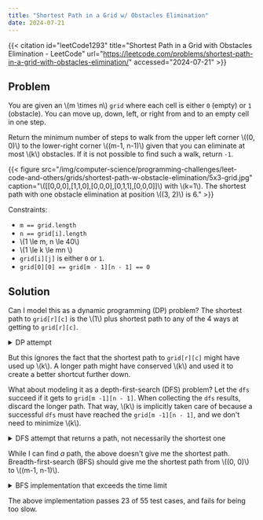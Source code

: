 ```yaml
---
title: "Shortest Path in a Grid w/ Obstacles Elimination"
date: 2024-07-21
---
```


{{< citation
  id="leetCode1293"
  title="Shortest Path in a Grid with Obstacles Elimination - LeetCode"
  url="https://leetcode.com/problems/shortest-path-in-a-grid-with-obstacles-elimination/"
  accessed="2024-07-21" >}}

## Problem

You are given an \\(m \times n\\) `grid` where each cell is either `0`
(empty) or `1` (obstacle). You can move up, down, left, or right from
and to an empty cell in one step.

Return the minimum number of steps to walk from the upper left corner
\\((0, 0)\\) to the lower-right corner \\((m-1, n-1)\\) given that you
can eliminate at most \\(k\\) obstacles. If it is not possible to find
such a walk, return `-1`.

{{< figure
  src="/img/computer-science/programming-challenges/leet-code-and-others/grids/shortest-path-w-obstacle-elimination/5x3-grid.jpg"
  caption="\\([[0,0,0],[1,1,0],[0,0,0],[0,1,1],[0,0,0]]\\) with \\(k=1\\). The shortest path with one obstacle elimination at position \\((3, 2)\\) is 6." >}}

Constraints:

* `m == grid.length`
* `n == grid[i].length`
* \\(1 \le m, n \le 40\\)
* \\(1 \le k \le mn \\)
* `grid[i][j]` is either `0` or `1`.
* `grid[0][0] == grid[m - 1][n - 1] == 0`

## Solution

Can I model this as a dynamic programming (DP) problem? The shortest
path to `grid[r][c]` is the \\(1\\) plus shortest path to any of the 4
ways at getting to `grid[r][c]`.

<details>
<summary>DP attempt</summary>

```py
def shortest_path_in_grid_with_obstacles_elimination(grid: List[List[int]], K: int) -> int:
    R = len(grid)
    assert R > 0, "There should be at least one row"

    C = len(grid[0])
    assert all(len(row) == C for row in grid), f"All rows should have {C} columns"

    assert grid[0][0] == 0, "(0, 0) should not have an obstacle"
    assert grid[R - 1][C - 1] == 0, "Destination should not have an obstacle"

    possible_steps = [Step(0, -1), Step(0, 1), Step(1, 0), Step(-1, 0)]

    def in_range(r, c):
        return r >= 0 and c >= 0 and r < R and c < C

    def fewest_steps_to_point(r: int, c: int, k: int, visited: set):
        assert (r, c) not in visited, f"Should not revisit ({r}, {c})"
        visited.add((r, c))

        # We start from (0, 0). No steps needed to get here.
        if r == c and c == 0:
            return 0

        # If it's impossible to get here, return `inf`.
        if grid[r][c] == 1 and k < 0:
            return inf

        # Consider all the ways that we could have gotten to (r, c). Pick the
        # one with the fewest number of steps
        fewest_steps = inf
        for dr, dc in possible_steps:
            new_r, new_c = r + dr, c + dc
            if not in_range(new_r, new_c):
                continue

            if (new_r, new_c) in visited:
                continue

            is_empty_cell = grid[new_r][new_c] == 0
            steps = fewest_steps_to_point(
                new_r, new_c, k if is_empty_cell else k - 1, visited
            )

            if steps < fewest_steps:
                fewest_steps = steps

        return fewest_steps + 1

    fewest_steps_to_dest = fewest_steps_to_point(R - 1, C - 1, K, set())
    return fewest_steps_to_dest if fewest_steps_to_dest != inf else -1
```

</details>

But this ignores the fact that the shortest path to `grid[r][c]` might
have used up \\(k\\). A longer path might have conserved \\(k\\) and
used it to create a better shortcut further down.

What about modeling it as a depth-first-search (DFS) problem? Let the
`dfs` succeed if it gets to `grid[m -1][n - 1]`. When collecting the
`dfs` results, discard the longer path. That way, \\(k\\) is implicitly
taken care of because a successful `dfs` must have reached the `grid[m
-1][n - 1]`, and we don't need to minimize \\(k\\).

<details>

<summary>
DFS attempt that returns a path, not necessarily the shortest one
</summary>

```py
def shortest_path_in_grid_with_obstacles_elimination(grid: List[List[int]], K: int) -> int:
    R = len(grid)
    assert R > 0, "There should be at least one row"

    C = len(grid[0])
    assert all(len(row) == C for row in grid), f"All rows should have {C} columns"

    assert grid[0][0] == 0, "(0, 0) should not have an obstacle"
    assert grid[R - 1][C - 1] == 0, "Destination should not have an obstacle"

    possible_steps = [Step(0, -1), Step(0, 1), Step(1, 0), Step(-1, 0)]

    def in_range(r, c):
        return r >= 0 and c >= 0 and r < R and c < C

    def has_obstacle(r, c):
        return grid[r][c] == 1

    def dfs(r: int, c: int, k: int, visited: set):
        assert (r, c) not in visited, f"Should not revisit ({r}, {c})"
        visited.add((r, c))

        # If we've gotten to the destination, return zero. The path length will
        # be computed as the DFS returns.
        if r == R - 1 and c == C - 1:
            return 0

        # Advance the DFS in all possible unvisited directions
        fewest_steps = inf
        for dr, dc in possible_steps:
            new_r, new_c = r + dr, c + dc

            if not in_range(new_r, new_c): continue
            if (new_r, new_c) in visited: continue

            new_k = k - 1 if has_obstacle(new_r, new_c) else k
            if new_k < 0: continue

            steps = dfs(new_r, new_c, new_k, visited, depth + 1)
            fewest_steps = min(steps, fewest_steps)

        return fewest_steps + 1

    fewest_steps_to_dest = dfs(0, 0, K, set(), 0)
    return fewest_steps_to_dest if fewest_steps_to_dest != inf else -1
```

</details>

While I can find *a* path, the above doesn't give me the shortest path.
Breadth-first-search (BFS) should give me the shortest path from \\((0,
0)\\) to \\((m-1, n-1)\\).

<details>
<summary>BFS implementation that exceeds the time limit</summary>

```py
def shortest_path_in_grid_with_obstacles_elimination(
    grid: List[List[int]], K: int
) -> int:
    R = len(grid)
    assert R > 0, "There should be at least one row"

    C = len(grid[0])
    assert all(len(row) == C for row in grid), f"All rows should have {C} columns"

    assert grid[0][0] == 0, "(0, 0) should not have an obstacle"
    assert grid[R - 1][C - 1] == 0, "Destination should not have an obstacle"

    possible_steps = [Step(0, -1), Step(0, 1), Step(1, 0), Step(-1, 0)]

    def in_range(r, c):
        return r >= 0 and c >= 0 and r < R and c < C

    def has_obstacle(r, c):
        return grid[r][c] == 1

    def bfs():
        cells_to_visit: List[Tuple[int, Tuple[int, int, int]]] = []
        heappush(cells_to_visit, (0, (0, 0, K)))
        visited = set()

        while cells_to_visit:
            num_steps, (r, c, k) = heappop(cells_to_visit)
            visited.add((r, c))

            # We've gotten to the dest. BFS ensures minimal cost.
            if r == R - 1 and c == C - 1: return num_steps

            for dr, dc in possible_steps:
                next_r, next_c = r + dr, c + dc

                if not in_range(next_r, next_c): continue
                if (next_r, next_c) in visited: continue

                next_k = k - 1 if has_obstacle(next_r, next_c) else k
                if next_k < 0: continue

                heappush(cells_to_visit, (num_steps + 1, (next_r, next_c, next_k)))

        return inf

    fewest_steps_to_dest = bfs()
    return fewest_steps_to_dest if fewest_steps_to_dest != inf else -1
```

</details>

The above implementation passes 23 of 55 test cases, and fails for being
too slow.
